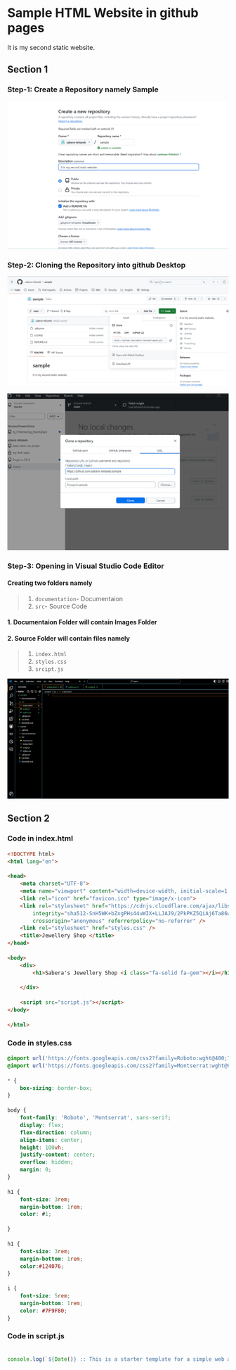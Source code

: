 # Sample HTML Website in github pages

It is my second static website.

## Section 1

### Step-1: Create a Repository namely Sample

![Step 1 Image](documentation/images/S1.png)

### Step-2: Cloning the Repository into github Desktop

![Step 2 Image](documentation/images/S3.png)

![Step 2 Image](documentation/images/S2.png)

### Step-3: Opening in Visual Studio Code Editor

#### Creating two folders namely
>
> 1. `documentation`- Documentaion
> 1. `src`- Source Code
>
#### 1.  Documentaion Folder will contain Images Folder

#### 2. Source Folder will contain files namely
>
> 1. `index.html`
> 1. `styles.css`
> 1. `srcipt.js`

![Step 2 Image](documentation/images/S4.png)

## Section 2


### Code in index.html

```HTML
<!DOCTYPE html>
<html lang="en">

<head>
    <meta charset="UTF-8">
    <meta name="viewport" content="width=device-width, initial-scale=1.0">
    <link rel="icon" href="favicon.ico" type="image/x-icon">
    <link rel="stylesheet" href="https://cdnjs.cloudflare.com/ajax/libs/font-awesome/6.5.2/css/all.min.css"
        integrity="sha512-SnH5WK+bZxgPHs44uWIX+LLJAJ9/2PkPKZ5QiAj6Ta86w+fsb2TkcmfRyVX3pBnMFcV7oQPJkl9QevSCWr3W6A=="
        crossorigin="anonymous" referrerpolicy="no-referrer" />
    <link rel="stylesheet" href="styles.css" />
    <title>Jewellery Shop </title>
</head>

<body>
    <div>
        <h1>Sabera's Jewellery Shop <i class="fa-solid fa-gem"></i></h1>

    </div>

    <script src="script.js"></script>
</body>

</html>
```

### Code in styles.css

```CSS
@import url('https://fonts.googleapis.com/css2?family=Roboto:wght@400;700&display=swap');
@import url('https://fonts.googleapis.com/css2?family=Montserrat:wght@900&display=swap');

* {
    box-sizing: border-box;
}

body {
    font-family: 'Roboto', 'Montserrat', sans-serif;
    display: flex;
    flex-direction: column;
    align-items: center;
    height: 100vh;
    justify-content: center;
    overflow: hidden;
    margin: 0;
}

h1 {
    font-size: 3rem;
    margin-bottom: 1rem;
    color: #1;
    
}

h1 {
    font-size: 3rem;
    margin-bottom: 1rem;
    color:#124076;
}

i {
    font-size: 5rem;
    margin-bottom: 1rem;
    color: #7F9F80;
}
```

### Code in script.js

```JavaScript

console.log(`${Date()} :: This is a starter template for a simple web app.`);
```
